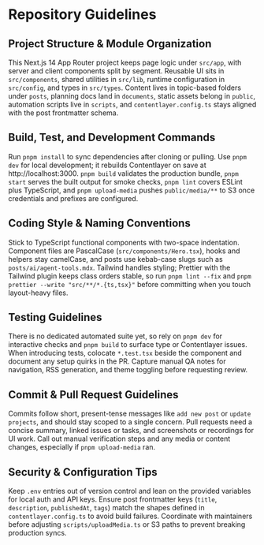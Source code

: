 # Repository Guidelines

## Project Structure & Module Organization
This Next.js 14 App Router project keeps page logic under `src/app`, with server and client components split by segment. Reusable UI sits in `src/components`, shared utilities in `src/lib`, runtime configuration in `src/config`, and types in `src/types`. Content lives in topic-based folders under `posts`, planning docs land in `documents`, static assets belong in `public`, automation scripts live in `scripts`, and `contentlayer.config.ts` stays aligned with the post frontmatter schema.

## Build, Test, and Development Commands
Run `pnpm install` to sync dependencies after cloning or pulling. Use `pnpm dev` for local development; it rebuilds Contentlayer on save at http://localhost:3000. `pnpm build` validates the production bundle, `pnpm start` serves the built output for smoke checks, `pnpm lint` covers ESLint plus TypeScript, and `pnpm upload-media` pushes `public/media/**` to S3 once credentials and prefixes are configured.

## Coding Style & Naming Conventions
Stick to TypeScript functional components with two-space indentation. Component files are PascalCase (`src/components/Hero.tsx`), hooks and helpers stay camelCase, and posts use kebab-case slugs such as `posts/ai/agent-tools.mdx`. Tailwind handles styling; Prettier with the Tailwind plugin keeps class orders stable, so run `pnpm lint --fix` and `pnpm prettier --write "src/**/*.{ts,tsx}"` before committing when you touch layout-heavy files.

## Testing Guidelines
There is no dedicated automated suite yet, so rely on `pnpm dev` for interactive checks and `pnpm build` to surface type or Contentlayer issues. When introducing tests, colocate `*.test.tsx` beside the component and document any setup quirks in the PR. Capture manual QA notes for navigation, RSS generation, and theme toggling before requesting review.

## Commit & Pull Request Guidelines
Commits follow short, present-tense messages like `add new post` or `update projects`, and should stay scoped to a single concern. Pull requests need a concise summary, linked issues or tasks, and screenshots or recordings for UI work. Call out manual verification steps and any media or content changes, especially if `pnpm upload-media` ran.

## Security & Configuration Tips
Keep `.env` entries out of version control and lean on the provided variables for local auth and API keys. Ensure post frontmatter keys (`title`, `description`, `publishedAt`, `tags`) match the shapes defined in `contentlayer.config.ts` to avoid build failures. Coordinate with maintainers before adjusting `scripts/uploadMedia.ts` or S3 paths to prevent breaking production syncs.
